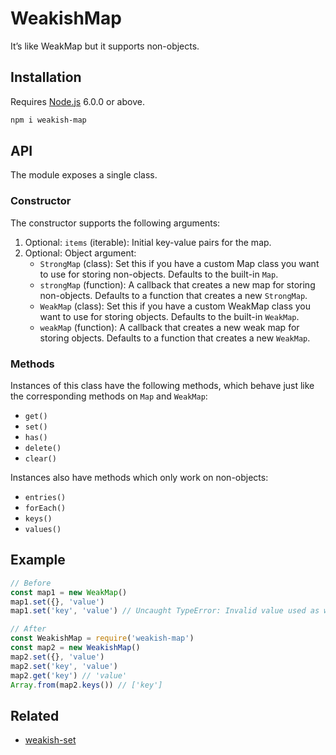 # WeakishMap

It’s like WeakMap but it supports non-objects.

## Installation

Requires [Node.js](https://nodejs.org/) 6.0.0 or above.

```bash
npm i weakish-map
```

## API

The module exposes a single class.

### Constructor

The constructor supports the following arguments:

1. Optional: `items` (iterable): Initial key-value pairs for the map.
2. Optional: Object argument:
    * `StrongMap` (class): Set this if you have a custom Map class you want to use for storing non-objects. Defaults to the built-in `Map`.
    * `strongMap` (function): A callback that creates a new map for storing non-objects. Defaults to a function that creates a new `StrongMap`.
    * `WeakMap` (class): Set this if you have a custom WeakMap class you want to use for storing objects. Defaults to the built-in `WeakMap`.
    * `weakMap` (function): A callback that creates a new weak map for storing objects. Defaults to a function that creates a new `WeakMap`.

### Methods

Instances of this class have the following methods, which behave just like the corresponding methods on `Map` and `WeakMap`:

* `get()`
* `set()`
* `has()`
* `delete()`
* `clear()`

Instances also have methods which only work on non-objects:

* `entries()`
* `forEach()`
* `keys()`
* `values()`

## Example

```javascript
// Before
const map1 = new WeakMap()
map1.set({}, 'value')
map1.set('key', 'value') // Uncaught TypeError: Invalid value used as weak map key

// After
const WeakishMap = require('weakish-map')
const map2 = new WeakishMap()
map2.set({}, 'value')
map2.set('key', 'value')
map2.get('key') // 'value'
Array.from(map2.keys()) // ['key']
```

## Related

* [weakish-set](https://github.com/lamansky/weakish-set)
